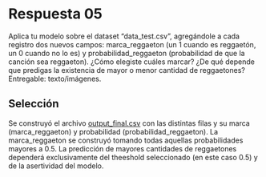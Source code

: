 # Respuesta 05

Aplica tu modelo sobre el dataset “data_test.csv”, agregándole a cada registro dos nuevos
campos: marca_reggaeton (un 1 cuando es reggaetón, un 0 cuando no lo es) y
probabilidad_reggaeton (probabilidad de que la canción sea reggaeton). ¿Cómo elegiste
cuáles marcar? ¿De qué depende que predigas la existencia de mayor o menor cantidad de
reggaetones? Entregable: texto/imágenes.

## Selección

Se construyó el archivo [output_final.csv](http://www.google.com) con las distintas filas y su marca (marca_reggaeton) y probabilidad (probabilidad_reggaeton). La marca_reggaeton se construyó tomando todas aquellas probabilidades mayores a 0.5. La predicción de mayores cantidades de reggaetones dependerá exclusivamente del theeshold seleccionado (en este caso 0.5) y de la asertividad del modelo.

